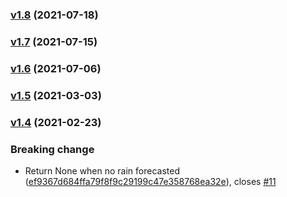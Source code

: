 ### [v1.8](https://github.com/gieljnssns/buienalarm-sensor-homeassistant/compare/v1.7...v1.8) (2021-07-18)

### [v1.7](https://github.com/gieljnssns/buienalarm-sensor-homeassistant/compare/v1.6...v1.7) (2021-07-15)

### [v1.6](https://github.com/gieljnssns/buienalarm-sensor-homeassistant/compare/v1.5...v1.6) (2021-07-06)

### [v1.5](https://github.com/gieljnssns/buienalarm-sensor-homeassistant/compare/v1.4...v1.5) (2021-03-03)

### [v1.4](https://github.com/gieljnssns/buienalarm-sensor-homeassistant/compare/v1.3...v1.4) (2021-02-23)


### Breaking change

* Return None when no rain forecasted ([ef9367d684ffa79f8f9c29199c47e358768ea32e](https://github.com/gieljnssns/buienalarm-sensor-homeassistant/commit/ef9367d684ffa79f8f9c29199c47e358768ea32e)), closes [#11](https://github.com/gieljnssns/buienalarm-sensor-homeassistant/issues/11)
